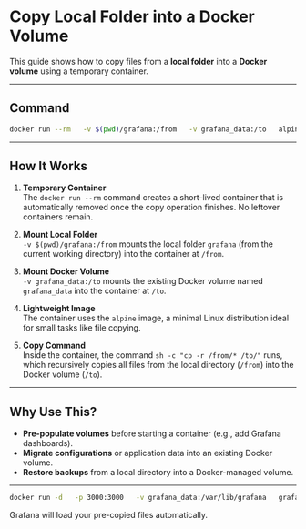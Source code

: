 # Copy Local Folder into a Docker Volume

This guide shows how to copy files from a **local folder** into a **Docker volume** using a temporary container.

---

## Command

```bash
docker run --rm   -v $(pwd)/grafana:/from   -v grafana_data:/to   alpine sh -c "cp -r /from/* /to/"
```

---

## How It Works

1. **Temporary Container**  
   The `docker run --rm` command creates a short-lived container that is automatically removed once the copy operation finishes. No leftover containers remain.

2. **Mount Local Folder**  
   `-v $(pwd)/grafana:/from` mounts the local folder `grafana` (from the current working directory) into the container at `/from`.

3. **Mount Docker Volume**  
   `-v grafana_data:/to` mounts the existing Docker volume named `grafana_data` into the container at `/to`.

4. **Lightweight Image**  
   The container uses the `alpine` image, a minimal Linux distribution ideal for small tasks like file copying.

5. **Copy Command**  
   Inside the container, the command `sh -c "cp -r /from/* /to/"` runs, which recursively copies all files from the local directory (`/from`) into the Docker volume (`/to`).

---

## Why Use This?

- **Pre-populate volumes** before starting a container (e.g., add Grafana dashboards).  
- **Migrate configurations** or application data into an existing Docker volume.  
- **Restore backups** from a local directory into a Docker-managed volume.  

---

```bash
docker run -d   -p 3000:3000   -v grafana_data:/var/lib/grafana   grafana/grafana
```

Grafana will load your pre-copied files automatically.
